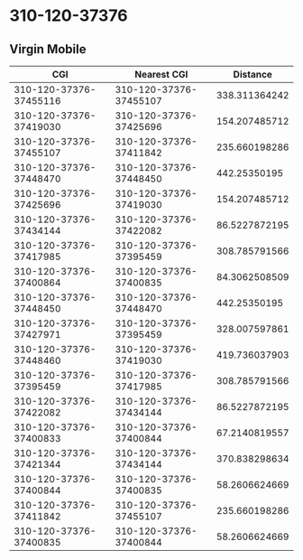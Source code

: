 # 310-120-37376
## Virgin Mobile


| CGI | Nearest CGI | Distance |
|-----|-------------|----------|
| 310-120-37376-37455116 | 310-120-37376-37455107 | 338.311364242 |
| 310-120-37376-37419030 | 310-120-37376-37425696 | 154.207485712 |
| 310-120-37376-37455107 | 310-120-37376-37411842 | 235.660198286 |
| 310-120-37376-37448470 | 310-120-37376-37448450 | 442.25350195 |
| 310-120-37376-37425696 | 310-120-37376-37419030 | 154.207485712 |
| 310-120-37376-37434144 | 310-120-37376-37422082 | 86.5227872195 |
| 310-120-37376-37417985 | 310-120-37376-37395459 | 308.785791566 |
| 310-120-37376-37400864 | 310-120-37376-37400835 | 84.3062508509 |
| 310-120-37376-37448450 | 310-120-37376-37448470 | 442.25350195 |
| 310-120-37376-37427971 | 310-120-37376-37395459 | 328.007597861 |
| 310-120-37376-37448460 | 310-120-37376-37419030 | 419.736037903 |
| 310-120-37376-37395459 | 310-120-37376-37417985 | 308.785791566 |
| 310-120-37376-37422082 | 310-120-37376-37434144 | 86.5227872195 |
| 310-120-37376-37400833 | 310-120-37376-37400844 | 67.2140819557 |
| 310-120-37376-37421344 | 310-120-37376-37434144 | 370.838298634 |
| 310-120-37376-37400844 | 310-120-37376-37400835 | 58.2606624669 |
| 310-120-37376-37411842 | 310-120-37376-37455107 | 235.660198286 |
| 310-120-37376-37400835 | 310-120-37376-37400844 | 58.2606624669 |
